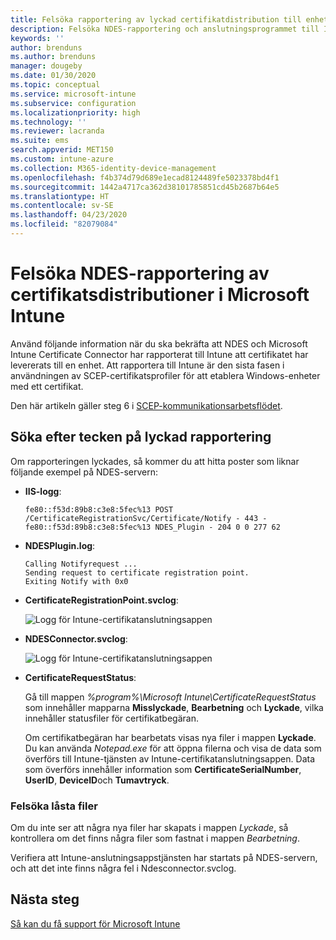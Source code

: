 ```yaml
---
title: Felsöka rapportering av lyckad certifikatdistribution till enheter när du använder SCEP med Microsoft Intune | Microsoft Docs
description: Felsöka NDES-rapportering och anslutningsprogrammet till Intune om en lyckad certifikatsdistribution som har etablerats med SCEP-certifikatsprofiler.
keywords: ''
author: brenduns
ms.author: brenduns
manager: dougeby
ms.date: 01/30/2020
ms.topic: conceptual
ms.service: microsoft-intune
ms.subservice: configuration
ms.localizationpriority: high
ms.technology: ''
ms.reviewer: lacranda
ms.suite: ems
search.appverid: MET150
ms.custom: intune-azure
ms.collection: M365-identity-device-management
ms.openlocfilehash: f4b374d79d689e1ecad8124489fe5023378bd4f1
ms.sourcegitcommit: 1442a4717ca362d38101785851cd45b2687b64e5
ms.translationtype: HT
ms.contentlocale: sv-SE
ms.lasthandoff: 04/23/2020
ms.locfileid: "82079084"
---
```

# <a name="troubleshoot-ndes-reporting-of-certificate-deployments-in-microsoft-intune"></a>Felsöka NDES-rapportering av certifikatsdistributioner i Microsoft Intune

Använd följande information när du ska bekräfta att NDES och Microsoft Intune Certificate Connector har rapporterat till Intune att certifikatet har levererats till en enhet. Att rapportera till Intune är den sista fasen i användningen av SCEP-certifikatsprofiler för att etablera Windows-enheter med ett certifikat.

Den här artikeln gäller steg 6 i [SCEP-kommunikationsarbetsflödet](troubleshoot-scep-certificate-profiles.md).

## <a name="review-for-signs-of-successful-reporting"></a>Söka efter tecken på lyckad rapportering

Om rapporteringen lyckades, så kommer du att hitta poster som liknar följande exempel på NDES-servern:

- **IIS-logg**:

  `fe80::f53d:89b8:c3e8:5fec%13 POST /CertificateRegistrationSvc/Certificate/Notify - 443 - fe80::f53d:89b8:c3e8:5fec%13 NDES_Plugin - 204 0 0 277 62`

- **NDESPlugin.log**:

  ```
  Calling Notifyrequest ...
  Sending request to certificate registration point.
  Exiting Notify with 0x0
  ```

- **CertificateRegistrationPoint.svclog**:

  ![Logg för Intune-certifikatanslutningsappen](../protect/media/troubleshoot-scep-certificate-reporting/certificate-registration-point-log.png)

- **NDESConnector.svclog**:

  ![Logg för Intune-certifikatanslutningsappen](../protect/media/troubleshoot-scep-certificate-reporting/ndesconnector-log.png)

- **CertificateRequestStatus**:

  Gå till mappen *%program%\Microsoft Intune\CertificateRequestStatus* som innehåller mapparna **Misslyckade**, **Bearbetning** och **Lyckade**, vilka innehåller statusfiler för certifikatbegäran.

  Om certifikatbegäran har bearbetats visas nya filer i mappen **Lyckade**. Du kan använda *Notepad.exe* för att öppna filerna och visa de data som överförs till Intune-tjänsten av Intune-certifikatanslutningsappen. Data som överförs innehåller information som **CertificateSerialNumber**, **UserID**, **DeviceID**och **Tumavtryck**.

### <a name="troubleshoot-stuck-files"></a>Felsöka låsta filer

Om du inte ser att några nya filer har skapats i mappen *Lyckade*, så kontrollera om det finns några filer som fastnat i mappen *Bearbetning*.

Verifiera att Intune-anslutningsappstjänsten har startats på NDES-servern, och att det inte finns några fel i Ndesconnector.svclog.

## <a name="next-steps"></a>Nästa steg

[Så kan du få support för Microsoft Intune](../fundamentals/get-support.md)
